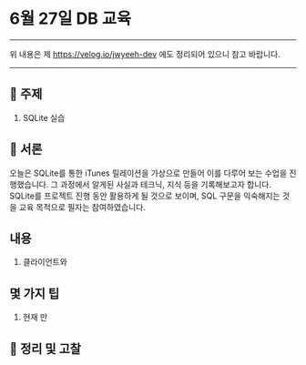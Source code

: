 # 6월 27일 DB 교육

---

위 내용은 제 https://velog.io/jwyeeh-dev 에도 정리되어 있으니 참고 바랍니다. 

---

## 🔩 주제
1. SQLite 실습

## 👊 서론
오늘은 SQLite를 통한 iTunes 릴레이션을 가상으로 만들어 이를 다루어 보는 수업을 진행했습니다. 그 과정에서 알게된 사실과 테크닉, 지식 등을 기록해보고자 합니다. SQLite를 프로젝트 진행 동안 활용하게 될 것으로 보이며, SQL 구문을 익숙해지는 것을 교육 목적으로 필자는 참여하였습니다.

## 내용
1. 클라이언트와 

## 몇 가지 팁
1. 현재 만


## 🤔 정리 및 고찰
